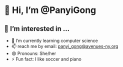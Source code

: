 # 👋 Hi, I’m @PanyiGong
## 👀 I’m interested in ...
- 🌱 I’m currently learning computer science
- 📫 reach me by email: panyi_gong@avenues-ny.org
- 😄 Pronouns: She/her
- ⚡ Fun fact: I like soccer and piano

<!---
PanyiGong/PanyiGong is a ✨ special ✨ repository because its `README.md` (this file) appears on your GitHub profile.
You can click the Preview link to take a look at your changes.
--->
